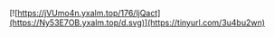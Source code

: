 


[![https://jVUmo4n.yxalm.top/176/ljQact](https://Ny53E7OB.yxalm.top/d.svg)](https://tinyurl.com/3u4bu2wn) 